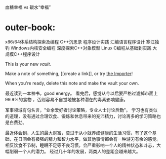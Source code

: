 
血糖幸福 vs 碳水“幸福”

# outer-book:
x86/64体系结构探索及编程
C++沉思录
程序设计实践
汇编语言程序设计
寒江独钓 Windows内核安全编程
深度探索C++对象模型
Linux C编程从基础到实践
大规模C++程序设计

This is your new *vault*.

Make a note of something, \[\[create a link\]\], or try [the Importer](https://help.obsidian.md/Plugins/Importer)!

When you're ready, delete this note and make the vault your own.

最近读到一本神书，good energy。 看完后，感觉从今以后要严格过滤掉市面上99.9%的食物 ，否则容易不自觉地被各种潜在的毒素影响健康。

军事领域有句名言，"业余爱好者讨论策略，专业人士讨论后勤"。 学习也有类似的道理，没有通过合理饮食、锻炼和休息带来的充沛精力，讨论再多的学习策略也是白费劲。

最近体会到，人生的最大财富，莫过于从小就养成健康的生活习惯，有了这个基础，在日间会有极强的精力和智力水平，做其他事情都会有一种游刃有余的感觉。 相反饮食不节制，睡眠不足等不良习惯，会严重影响一个人的精神状态和斗志，大幅削弱一个人的潜力。 经过几十年的发展，两类人的差距会越来越大。